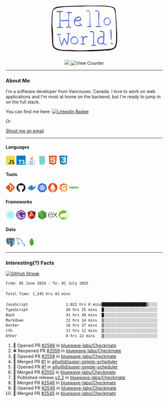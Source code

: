 <div align="center">
    <img src="./img/hello_world.webp" height="200px" width="">
    <div>
        <a href="https://www.linkedin.com/in/ajhollid">
            <img src="https://img.shields.io/badge/LinkedIn-blue"/>
        </a>
        <img src="https://komarev.com/ghpvc/?username=ajhollid&color=yellow" alt="View Counter">
    </div>
</div>

---

### About Me

I'm a software developer from Vancouver, Canada. I love to work on web applications and I'm most at home on the backend, but I'm ready to jump in on the full stack.

You can find me here: [![Linkedin Badge](https://img.shields.io/badge/-ajhollid-blue?style=flat&logo=Linkedin&logoColor=white)](https://www.linkedin.com/in/ajhollid)

Or

[Shoot me an email](mailto:ajhollid@gmail.com)

---

#### Languages

<div>
    <img src="./img/devicons/javascript-original.svg" width=30 height=30 alt="JavaScript">
    <img src="/img/devicons/typescript-original.svg" width=30 height=30 alt="TypeScript">
    <img src="./img/devicons/java-original.svg" width=30 height=30 alt="Java">
    <img src="./img/devicons/go-original.svg" width=30 height=30 alt="Golang">
    <img src="./img/devicons/html5-original.svg" width=30 height=30 alt="HTML 5">
    <img src="./img/devicons/css3-original.svg" width=30 height=30 alt="CSS 3">
</div>

#### Tools

<div>
    <img src="./img/devicons/git-original.svg" width=30 height=30 alt="Git">
    <img src="./img/devicons/github-original.svg" width=30 height=30 alt="Github">
    <img src="./img/devicons/docker-original.svg" width=30 
    height=30 alt="Docker">
    <img src="./img/devicons/kubernetes-original.svg" width=30 height=30 alt="K8">
    <img src="./img/devicons/prometheus-original.svg" width=30 height=30 alt="Prometheus">
    <img src="./img/devicons/grafana-original.svg" width=30 height=30 alt="Grafana">
    <img src="./img/devicons/nginx-original.svg" width=30 height=30 alt="Nginx">
</div>

#### Frameworks

<div>
    <img src="./img/devicons/react-original.svg" width=30 height=30 alt="React">
    <img src="./img/devicons/gatsby-original.svg" width=30 height=30 alt="Gatsby">
    <img src="./img/devicons/angularjs-original.svg" width=30 height=30 alt="AngularJS">
    <img src="./img/devicons/nodejs-original.svg" width=30 height=30 alt="NodeJS">
    <img src="./img/devicons/express-original.svg" width=30 height=30 alt="Express">
    <img src="./img/devicons/spring-original.svg" width=30 height=30 alt="Spring">
</div>

#### Data

<div>
    <img src="./img/devicons/postgresql-original.svg" width=30 height=30 alt="Postgresql">
    <img src="./img/devicons/mysql-original.svg" width=30 height=30 alt="Mysql">
    <img src="./img/devicons/mongodb-original.svg" width=30 height=30 alt="MongoDB">
</div>

---

### Interesting(?) Facts

[![GitHub Streak](http://github-readme-streak-stats.herokuapp.com?user=ajhollid)](https://git.io/streak-stats)

 <!--START_SECTION:waka-->

```txt
From: 05 June 2024 - To: 01 July 2025

Total Time: 1,245 hrs 43 mins

JavaScript                 1,022 hrs 8 mins████████████████████▒░░░░   81.50 %
TypeScript                 56 hrs 25 mins  █░░░░░░░░░░░░░░░░░░░░░░░░   04.50 %
Bash                       41 hrs 49 mins  █░░░░░░░░░░░░░░░░░░░░░░░░   03.34 %
Markdown                   22 hrs 14 mins  ▒░░░░░░░░░░░░░░░░░░░░░░░░   01.77 %
Docker                     16 hrs 27 mins  ▒░░░░░░░░░░░░░░░░░░░░░░░░   01.31 %
CSS                        11 hrs 11 mins  ▒░░░░░░░░░░░░░░░░░░░░░░░░   00.89 %
Other                      8 hrs 22 mins   ▒░░░░░░░░░░░░░░░░░░░░░░░░   00.67 %
```

<!--END_SECTION:waka-->


<!--START_SECTION:activity-->
1. 💪 Opened PR [#2566](https://github.com/bluewave-labs/Checkmate/pull/2566) in [bluewave-labs/Checkmate](https://github.com/bluewave-labs/Checkmate)
2. ❌ Reopened PR [#2559](https://github.com/bluewave-labs/Checkmate/pull/2559) in [bluewave-labs/Checkmate](https://github.com/bluewave-labs/Checkmate)
3. 💪 Opened PR [#2559](https://github.com/bluewave-labs/Checkmate/pull/2559) in [bluewave-labs/Checkmate](https://github.com/bluewave-labs/Checkmate)
4. 🎉 Merged PR [#1](https://github.com/ajhollid/super-simple-scheduler/pull/1) in [ajhollid/super-simple-scheduler](https://github.com/ajhollid/super-simple-scheduler)
5. 💪 Opened PR [#1](https://github.com/ajhollid/super-simple-scheduler/pull/1) in [ajhollid/super-simple-scheduler](https://github.com/ajhollid/super-simple-scheduler)
6. 🎉 Merged PR [#2555](https://github.com/bluewave-labs/Checkmate/pull/2555) in [bluewave-labs/Checkmate](https://github.com/bluewave-labs/Checkmate)
7. 🚀 Published release [v2.2](https://github.com/bluewave-labs/Checkmate/releases/tag/v2.2) in [bluewave-labs/Checkmate](https://github.com/bluewave-labs/Checkmate)
8. 🎉 Merged PR [#2546](https://github.com/bluewave-labs/Checkmate/pull/2546) in [bluewave-labs/Checkmate](https://github.com/bluewave-labs/Checkmate)
9. 💪 Opened PR [#2546](https://github.com/bluewave-labs/Checkmate/pull/2546) in [bluewave-labs/Checkmate](https://github.com/bluewave-labs/Checkmate)
10. 🎉 Merged PR [#2545](https://github.com/bluewave-labs/Checkmate/pull/2545) in [bluewave-labs/Checkmate](https://github.com/bluewave-labs/Checkmate)
<!--END_SECTION:activity-->
